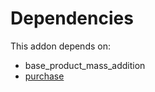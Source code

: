 # Dependencies

This addon depends on:

- base_product_mass_addition
- [purchase](https://github.com/bringout/oca-ocb-core)

